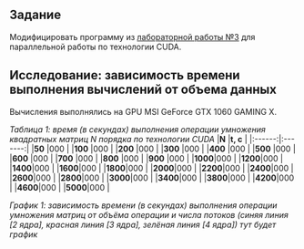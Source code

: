 ## Задание

Модифицировать программу из [лабораторной работы №3](https://github.com/eeeeagle/PP_3) для параллельной работы по технологии CUDA.

## Исследование: зависимость времени выполнения вычислений от объема данных

Вычисления выполнялись на GPU MSI GeForce GTX 1060 GAMING X.

_Таблица 1: время (в секундах) выполнения операции умножения квадратных матриц N порядка по технологии CUDA_
|**N**   |**t, с** |
|:------:|:-------:|
|**50**  |000      |
|**100** |000      |
|**200** |000      |
|**300** |000      |
|**400** |000      |
|**500** |000      |
|**600** |000      |
|**700** |000      |
|**800** |000      |
|**900** |000      |
|**1000**|000      |
|**1200**|000      |
|**1400**|000      |
|**1600**|000      |
|**1800**|000      |
|**2000**|000      |
|**2200**|000      |
|**2400**|000      |
|**2600**|000      |
|**2800**|000      |
|**3000**|000      |
|**3400**|000      |
|**3800**|000      |
|**4200**|000      |
|**4600**|000      |
|**5000**|000      |

_График 1: зависимость времени (в секундах) выполнения операции умножения матриц от объёма операции и числа потоков (синяя линия [2 ядра], красная линия [3 ядра], зелёная линия [4 ядра])_
*тут будет график*
